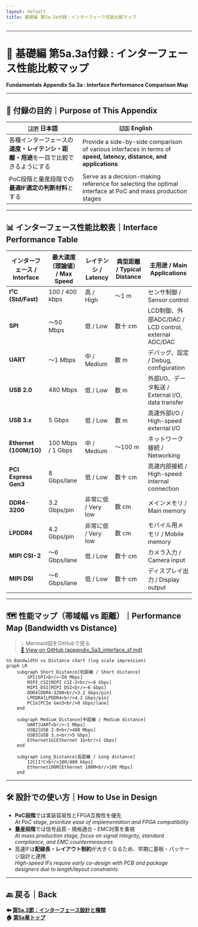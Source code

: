 ```yaml
---
layout: default
title: 基礎編 第5a.3a付録｜インターフェース性能比較マップ
---
```


---

# 📎 基礎編 第5a.3a付録 : インターフェース性能比較マップ  
**Fundamentals Appendix 5a.3a : Interface Performance Comparison Map**

---

## 🎯 付録の目的｜Purpose of This Appendix

| 🇯🇵 日本語 | 🇺🇸 English |
|-----------|-----------|
| 各種インターフェースの**速度・レイテンシ・距離・用途**を一目で比較できるようにする | Provide a side-by-side comparison of various interfaces in terms of **speed, latency, distance, and applications** |
| PoC段階と量産段階での**最適IF選定の判断材料**とする | Serve as a decision-making reference for selecting the optimal interface at PoC and mass production stages |

---

## 📊 インターフェース性能比較表｜Interface Performance Table

| インターフェース / Interface | 最大速度（理論値） / Max Speed | レイテンシ / Latency | 典型距離 / Typical Distance | 主用途 / Main Applications |
|-----------------------------|-------------------------------|---------------------|-----------------------------|----------------------------|
| **I²C (Std/Fast)**           | 100 / 400 kbps                | 高 / High           | ～1 m                       | センサ制御 / Sensor control |
| **SPI**                     | ～50 Mbps                     | 低 / Low            | 数十 cm                     | LCD制御、外部ADC/DAC / LCD control, external ADC/DAC |
| **UART**                    | ～1 Mbps                      | 中 / Medium         | 数 m                        | デバッグ、設定 / Debug, configuration |
| **USB 2.0**                  | 480 Mbps                      | 低 / Low            | 数 m                        | 外部I/O、データ転送 / External I/O, data transfer |
| **USB 3.x**                  | 5 Gbps                        | 低 / Low            | 数 m                        | 高速外部I/O / High-speed external I/O |
| **Ethernet (100M/1G)**       | 100 Mbps / 1 Gbps              | 中 / Medium         | ～100 m                     | ネットワーク接続 / Networking |
| **PCI Express Gen3**         | 8 Gbps/lane                    | 低 / Low            | 数十 cm                     | 高速内部接続 / High-speed internal connection |
| **DDR4-3200**                | 3.2 Gbps/pin                   | 非常に低 / Very low | 数 cm                       | メインメモリ / Main memory |
| **LPDDR4**                   | 4.2 Gbps/pin                   | 非常に低 / Very low | 数 cm                       | モバイル用メモリ / Mobile memory |
| **MIPI CSI-2**               | ～6 Gbps/lane                  | 低 / Low            | 数十 cm                     | カメラ入力 / Camera input |
| **MIPI DSI**                 | ～6 Gbps/lane                  | 低 / Low            | 数十 cm                     | ディスプレイ出力 / Display output |

---

## 🗺 性能マップ（帯域幅 vs 距離）｜Performance Map (Bandwidth vs Distance)

> 💡 Mermaid図をGitHubで見る  
> [🔗 View on GitHub (appendix_5a3_interface_sf.md)](https://github.com/Samizo-AITL/Edusemi-v4x/blob/main/chapter5a_spec_module_if/appendix_5a3_interface_speed_map.md)

```mermaid
%% Bandwidth vs Distance chart (log scale impression)
graph LR
    subgraph Short_Distance[短距離 / Short distance]
        SPI[SPI<br/>~50 Mbps]
        MIPI_CSI[MIPI CSI-2<br/>~6 Gbps]
        MIPI_DSI[MIPI DSI<br/>~6 Gbps]
        DDR4[DDR4-3200<br/>3.2 Gbps/pin]
        LPDDR4[LPDDR4<br/>4.2 Gbps/pin]
        PCIe[PCIe Gen3<br/>8 Gbps/lane]
    end

    subgraph Medium_Distance[中距離 / Medium distance]
        UART[UART<br/>~1 Mbps]
        USB2[USB 2.0<br/>480 Mbps]
        USB3[USB 3.x<br/>5 Gbps]
        Ethernet1G[Ethernet 1G<br/>1 Gbps]
    end

    subgraph Long_Distance[長距離 / Long distance]
        I2C[I²C<br/>100/400 kbps]
        Ethernet100M[Ethernet 100M<br/>100 Mbps]
    end
```

---

## 🛠 設計での使い方｜How to Use in Design

- **PoC段階**では実装容易性とFPGA互換性を優先  
  *At PoC stage, prioritize ease of implementation and FPGA compatibility*
- **量産段階**では信号品質・規格適合・EMC対策を重視  
  *At mass production stage, focus on signal integrity, standard compliance, and EMC countermeasures*
- 高速IFは**配線長・レイアウト制約**が大きくなるため、早期に基板・パッケージ設計と連携  
  *High-speed IFs require early co-design with PCB and package designers due to length/layout constraints*

---

## 🔙 戻る｜Back

**⬅ [第5a.3節：インターフェース設計と種類](5a.3_interface_design.md)**  
**🏠 [第5a章トップ](README.md)**
